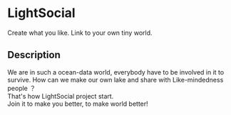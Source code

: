 # LightSocial
Create what you like. Link to your own tiny world.

## Description
We are in such a ocean-data world, everybody have to be involved in it to survive. How can we make our own lake and share with Like-mindedness people ？   
That's how LightSocial project start.   
Join it to make you better, to make world better!   
